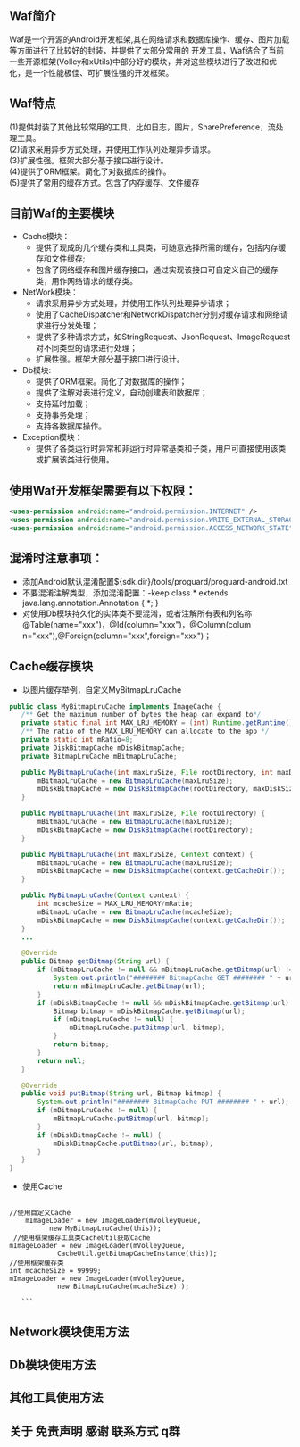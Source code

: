 ## Waf简介
  Waf是一个开源的Android开发框架,其在网络请求和数据库操作、缓存、图片加载等方面进行了比较好的封装，并提供了大部分常用的 开发工具，Waf结合了当前一些开源框架(Volley和xUtils)中部分好的模块，并对这些模块进行了改进和优化，是一个性能极佳、可扩展性强的开发框架。
  
## Waf特点
  (1)提供封装了其他比较常用的工具，比如日志，图片，SharePreference，流处理工具。    
  (2)请求采用异步方式处理，并使用工作队列处理异步请求。   
  (3)扩展性强。框架大部分基于接口进行设计。   
  (4)提供了ORM框架。简化了对数据库的操作。<br/>
  (5)提供了常用的缓存方式。包含了内存缓存、文件缓存<br/>
## 目前Waf的主要模块
  * Cache模块：  
    * 提供了现成的几个缓存类和工具类，可随意选择所需的缓存，包括内存缓存和文件缓存;  
    * 包含了网络缓存和图片缓存接口，通过实现该接口可自定义自己的缓存类，用作网络请求的缓存类。     
  * NetWork模块：   
    * 请求采用异步方式处理，并使用工作队列处理异步请求；   
    * 使用了CacheDispatcher和NetworkDispatcher分别对缓存请求和网络请求进行分发处理；   
    * 提供了多种请求方式，如StringRequest、JsonRequest、ImageRequest对不同类型的请求进行处理；   
    * 扩展性强。框架大部分基于接口进行设计。   
  * Db模块:   
    * 提供了ORM框架。简化了对数据库的操作；  
    * 提供了注解对表进行定义，自动创建表和数据库；      
    * 支持延时加载；      
    * 支持事务处理；     
    * 支持各数据库操作。        
  * Exception模块：     
    * 提供了各类运行时异常和非运行时异常基类和子类，用户可直接使用该类或扩展该类进行使用。<br/>  

## 使用Waf开发框架需要有以下权限：
  ```xml
  <uses-permission android:name="android.permission.INTERNET" />
  <uses-permission android:name="android.permission.WRITE_EXTERNAL_STORAGE" />
  <uses-permission android:name="android.permission.ACCESS_NETWORK_STATE"/>
  ```
## 混淆时注意事项：
 * 添加Android默认混淆配置${sdk.dir}/tools/proguard/proguard-android.txt
 * 不要混淆注解类型，添加混淆配置：-keep class * extends java.lang.annotation.Annotation { *; }
 * 对使用Db模块持久化的实体类不要混淆，或者注解所有表和列名称@Table(name="xxx")，@Id(column="xxx")，@Column(colum       n="xxx"),@Foreign(column="xxx",foreign="xxx")；  
 

## Cache缓存模块
  * 以图片缓存举例，自定义MyBitmapLruCache
 ```java
public class MyBitmapLruCache implements ImageCache {
	/** Get the maximum number of bytes the heap can expand to*/
	private static final int MAX_LRU_MEMORY = (int) Runtime.getRuntime().maxMemory();
	/** The ratio of the MAX_LRU_MEMORY can allocate to the app */
	private static int mRatio=8;
	private DiskBitmapCache mDiskBitmapCache;
	private BitmapLruCache mBitmapLruCache;

	public MyBitmapLruCache(int maxLruSize, File rootDirectory, int maxDiskSize) {
		mBitmapLruCache = new BitmapLruCache(maxLruSize);
		mDiskBitmapCache = new DiskBitmapCache(rootDirectory, maxDiskSize);
	}

	public MyBitmapLruCache(int maxLruSize, File rootDirectory) {
		mBitmapLruCache = new BitmapLruCache(maxLruSize);
		mDiskBitmapCache = new DiskBitmapCache(rootDirectory);
	}

	public MyBitmapLruCache(int maxLruSize, Context context) {
		mBitmapLruCache = new BitmapLruCache(maxLruSize);
		mDiskBitmapCache = new DiskBitmapCache(context.getCacheDir());
	}

	public MyBitmapLruCache(Context context) {
		int mcacheSize = MAX_LRU_MEMORY/mRatio;
		mBitmapLruCache = new BitmapLruCache(mcacheSize);
		mDiskBitmapCache = new DiskBitmapCache(context.getCacheDir());
	}
	...

	@Override
	public Bitmap getBitmap(String url) {
		if (mBitmapLruCache != null && mBitmapLruCache.getBitmap(url) != null) {
			System.out.println("######## BitmapCache GET ######## " + url);
			return mBitmapLruCache.getBitmap(url);
		}
		if (mDiskBitmapCache != null && mDiskBitmapCache.getBitmap(url) != null) {
			Bitmap bitmap = mDiskBitmapCache.getBitmap(url);
			if (mBitmapLruCache != null) {
				mBitmapLruCache.putBitmap(url, bitmap);
			}
			return bitmap;
		}
		return null;
	}

	@Override
	public void putBitmap(String url, Bitmap bitmap) {
		System.out.println("######## BitmapCache PUT ######## " + url);
		if (mBitmapLruCache != null) {
			mBitmapLruCache.putBitmap(url, bitmap);
		}
		if (mDiskBitmapCache != null) {
			mDiskBitmapCache.putBitmap(url, bitmap);
		}
	}
 }
  ```
  *  使用Cache 
     ```java
	//使用自定义Cache   
        mImageLoader = new ImageLoader(mVolleyQueue,
			  new MyBitmapLruCache(this));
	 //使用框架缓存工具类CacheUtil获取Cache
	mImageLoader = new ImageLoader(mVolleyQueue,
				CacheUtil.getBitmapCacheInstance(this));
	//使用框架缓存类
	int mcacheSize = 99999;
	mImageLoader = new ImageLoader(mVolleyQueue,
				new BitmapLruCache(mcacheSize) );
				
       ```
  
  
  
## Network模块使用方法

## Db模块使用方法
## 其他工具使用方法
## 关于 免责声明 感谢 联系方式 q群 

